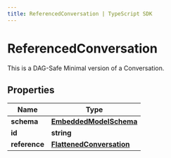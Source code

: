 ```yaml
---
title: ReferencedConversation | TypeScript SDK
---
```



# ReferencedConversation

This is a DAG-Safe Minimal version of a Conversation.

## Properties

Name | Type
------------ | -------------
**schema** | [**EmbeddedModelSchema**](EmbeddedModelSchema)
**id** | **string**
**reference** | [**FlattenedConversation**](FlattenedConversation)



